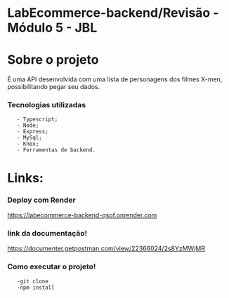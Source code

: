 # LabEcommerce-backend/Revisão - Módulo 5 - JBL

# Sobre o projeto

É uma API desenvolvida com uma lista  de personagens dos filmes X-men, possibilitando pegar seu dados.


### Tecnologias utilizadas


```
   - Typescript;
   - Node;
   - Express;
   - MySql;
   - Knex;
   - Ferramentas de backend.
```

# Links:

### Deploy com Render
https://labecommerce-backend-qsof.onrender.com


### link da documentação!
https://documenter.getpostman.com/view/22366024/2s8YzMWjMR


### Como executar o projeto!

```
   -git clone
   -npm install
```

